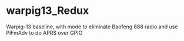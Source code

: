 # warpig13_Redux
Warpig-13 baseline, with mode to eliminate Baofeng 888 radio and use PiFmAdv to do APRS over GPIO
